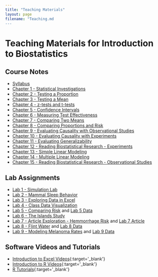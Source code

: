 ```yaml
---
title: "Teaching Materials"
layout: page
filename: "Teaching.md
---
```


# Teaching Materials for Introduction to Biostatistics

## Course Notes

 - [Syllabus](/materials/syllabus-s24.pdf)
 - [Chapter 1 - Statistical Investigations](/materials/Ch1.pdf)
 - [Chapter 2 - Testing a Proportion](/materials/Ch2.pdf)
 - [Chapter 3 - Testing a Mean](/materials/Ch3.pdf)
 - [Chapter 4 - z-tests and t-tests](/materials/Ch4.pdf)
 - [Chapter 5 - Confidence Intervals](/materials/Ch5.pdf)
 - [Chapter 6 - Measuring Test Effectiveness](/materials/Ch6.pdf)
 - [Chapter 7 - Comparing Two Means](/materials/Ch7.pdf)
 - [Chapter 8 - Comparing Proportions and Risk](/materials/Ch8.pdf)
 - [Chapter 9 - Evaluating Causality with Observational Studies](/materials/Ch9.pdf)
 - [Chapter 10 - Evaluating Causality with Experiments](/materials/Ch10.pdf)
 - [Chapter 11 - Evaluating Generalizability](/materials/Ch11.pdf)
 - [Chapter 12 - Reading Biostatistical Research - Experiments](/materials/Ch12.pdf)
 - [Chapter 13 - Simple Linear Modeling](/materials/Ch13.pdf)
 - [Chapter 14 - Multiple Linear Modeling](/materials/Ch14.pdf)
 - [Chapter 15 - Reading Biostatistical Research - Observational Studies](/materials/Ch15.pdf)

## Lab Assignments

- [Lab 1 - Simulation Lab](/materials/lab-1.pdf)
- [Lab 2 - Mammal Sleep Behavior](/materials/lab-2.pdf)
- [Lab 3 - Exploring Data in Excel](/materials/lab-3.pdf)
- [Lab 4 - Class Data Visualization](/materials/lab-4.pdf)
- [Lab 5 - Comparing Risk](/materials/lab-5.pdf) and [Lab 5 Data](/materials/heart.csv)
- [Lab 6 - The Islands Study](/materials/lab-6.pdf)
- [Lab 7 - Article Exploration - Hemmorrhage Risk](/materials/lab-7.pdf) and [Lab 7 Article](/materials/lab-7-article.pdf)
- [Lab 8 - Flint Water](/materials/lab-8.pdf) and [Lab 8 Data](/materials/Flint.xlsx)
- [Lab 9 - Modeling Melanoma Rates](/materials/lab-9.pdf) and [Lab 9 Data](/materials/Melanoma.csv)

## Software Videos and Tutorials

 - [Introduction to Excel Videos](https://www.youtube.com/watch?v=iQWC3Q4D5VM&list=PLTE0IJCCTM9LdpwKNRLjoio__qLIrYZDC){:target='_blank'}
 - [Introduction to R Videos](https://www.youtube.com/watch?v=7tDK_i11jqw&list=PLTE0IJCCTM9ILfW8OaLqZd37G7X4WDtl-){:target='_blank'}
 - [R Tutorials](https://stat212-learnr.stat.illinois.edu/){:target='_blank'}
